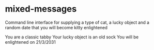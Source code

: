 # mixed-messages

Command line interface for supplying a type of cat, a lucky object and a random date that you will become kitty enlightened

You are a classic tabby
Your lucky object is an old sock
You will be enlightened on 21/3/2031